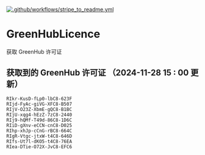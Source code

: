 [![.github/workflows/stripe_to_readme.yml](https://github.com/zjx-kimi/GreenHubLicence/actions/workflows/stripe_to_readme.yml/badge.svg)](https://github.com/zjx-kimi/GreenHubLicence/actions/workflows/stripe_to_readme.yml)
# GreenHubLicence
获取 GreenHub 许可证
## 获取到的 GreenHub 许可证 （2024-11-28 15 : 00 更新）
```
RIkr-KusD-fLp0-lbC8-623F
RIjd-FyAc-giVG-XFC8-B507
RIjV-O23Z-XbmE-gQC8-B1BC
RIjU-xqg4-hEzZ-7zC8-2440
RIj9-hQMf-T49d-86C8-1D6C
RIiD-gXnv-eCCN-cnC8-D025
RIhp-xhJp-cCnG-rBC8-664C
RIgR-Vtgc-jtxW-t4C8-646D
RIfs-Ut7l-dKO5-t4C8-76EA
RIea-DTie-O72X-JvC8-EFC6
```

